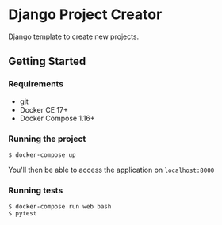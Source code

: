 # Django Project Creator
Django template to create new projects.

## Getting Started

### Requirements

- git
- Docker CE 17+
- Docker Compose 1.16+

### Running the project

    $ docker-compose up

You'll then be able to access the application on `localhost:8000`

### Running tests

    $ docker-compose run web bash
    $ pytest

